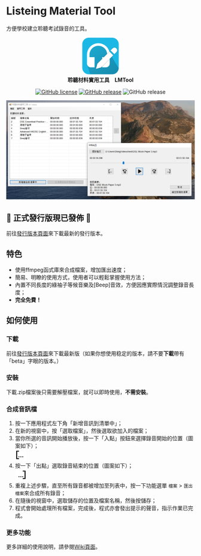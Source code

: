# Listeing Material Tool
方便學校建立聆聽考試錄音的工具。

<p align="center">
  <img src="/ListeningMaterialTool/Resources/LMTool-512.png" alt="Icon" width="100px" /></br>
  <strong>聆聽材料實用工具　LMTool</strong>
</p>

<p align="center">
          <a href="https://github.com/ShingZhanho/LMTool/blob/master/LICENSE"><img alt="GitHub license" src="https://img.shields.io/github/license/ShingZhanho/LMTool?color=lighgreen"></a>
          <a href="https://github.com/ShingZhanho/LMTool/releases/latest"><img alt="GitHub release" src="https://img.shields.io/static/v1?label=latest-release&message=v1%2E0-r&color=blue"></a>
          <img alt="GitHub release" src="https://img.shields.io/static/v1?label=latest-pre-release&message=v0%2E2-b&color=red">
</p>

<p align="center" float="left" >
  <img src="/ReadmeRes/preview-image.png" alt="Preview Image of LMTool" width="800px" />
</p>

## :tada: 正式發行版現已發佈 :tada:
前往[發行版本頁面](/releases)來下載最新的發行版本。

## 特色
* 使用ffmpeg函式庫來合成檔案，增加匯出速度；
* 簡易、明瞭的使用方式，使用者可以輕鬆掌握使用方法；
* 內置不同長度的綠袖子等候音樂及[Beep]音效，方便因應實際情況調整錄音長度；
* **完全免費！**

## 如何使用
### 下載
前往[發行版本頁面](/releases)來下載最新版（如果你想使用稳定的版本，請不要**下載**帶有「beta」字眼的版本。）

### 安裝
下載.zip檔案後只需要解壓檔案，就可以即時使用，**不需安裝**。

### 合成音訊檔
1. 按一下應用程式左下角「新增音訊到清單中」；
2. 在新的視窗中，按「選取檔案」，然後選取欲加入的檔案；
3. 當你所選的音訊開始播放後，按一下「入點」按鈕來選擇錄音開始的位置（圖案如下）；
<br/><img src="/ReadmeRes/trim-in.png" alt="Trim In Icon" width="30px"/><br/>
4. 按一下「出點」選取錄音結束的位置（圖案如下）；
<br/><img src="/ReadmeRes/trim-out.png" alt="Trim Out Icon" width="30px"/><br/>
5. 重複上述步驟，直至所有錄音都被增加至列表中，按一下功能選單 `檔案` > `匯出檔案`來合成所有錄音；
6. 在隨後的視窗中，選取儲存的位置及檔案名稱，然後按儲存；
7. 程式會開始處理所有檔案，完成後，程式亦會發出提示的聲音，指示作業已完成。

### 更多功能
更多詳細的使用說明，請參閱[Wiki頁面](/wiki)。
